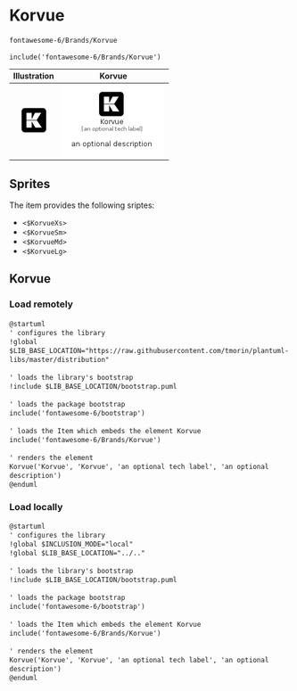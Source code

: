 # Korvue


```text
fontawesome-6/Brands/Korvue
```

```text
include('fontawesome-6/Brands/Korvue')
```



| Illustration | Korvue |
| :---: | :---: |
| ![illustration for Illustration](../../fontawesome-6/Brands/Korvue.png) | ![illustration for Korvue](../../fontawesome-6/Brands/Korvue.Local.png) |



## Sprites
The item provides the following sriptes:

- `<$KorvueXs>`
- `<$KorvueSm>`
- `<$KorvueMd>`
- `<$KorvueLg>`





## Korvue

### Load remotely
```plantuml
@startuml
' configures the library
!global $LIB_BASE_LOCATION="https://raw.githubusercontent.com/tmorin/plantuml-libs/master/distribution"

' loads the library's bootstrap
!include $LIB_BASE_LOCATION/bootstrap.puml

' loads the package bootstrap
include('fontawesome-6/bootstrap')

' loads the Item which embeds the element Korvue
include('fontawesome-6/Brands/Korvue')

' renders the element
Korvue('Korvue', 'Korvue', 'an optional tech label', 'an optional description')
@enduml
```

### Load locally
```plantuml
@startuml
' configures the library
!global $INCLUSION_MODE="local"
!global $LIB_BASE_LOCATION="../.."

' loads the library's bootstrap
!include $LIB_BASE_LOCATION/bootstrap.puml

' loads the package bootstrap
include('fontawesome-6/bootstrap')

' loads the Item which embeds the element Korvue
include('fontawesome-6/Brands/Korvue')

' renders the element
Korvue('Korvue', 'Korvue', 'an optional tech label', 'an optional description')
@enduml
```

